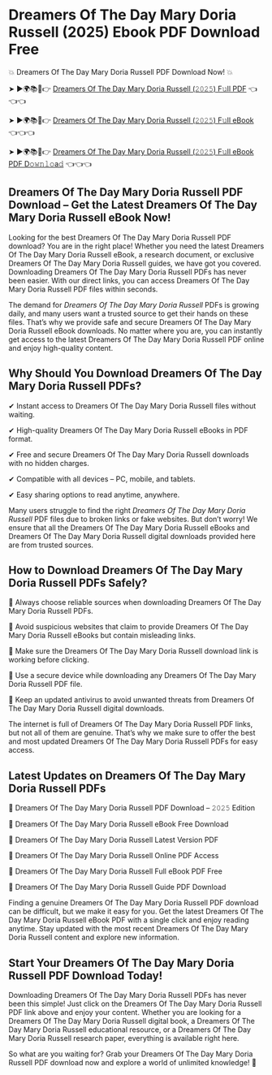 # Dreamers Of The Day Mary Doria Russell (2025) Ebook PDF Download Free

💥 Dreamers Of The Day Mary Doria Russell PDF Download Now! 💥

➤ ►🌍📚📱👉 [Dreamers Of The Day Mary Doria Russell (𝟸𝟶𝟸𝟻) F𝚞ll PDF](https://getpdf.xyz/dreamers-of-the-day-mary-doria-russell) 👈👈👈


➤ ►🌍📚📱👉 [Dreamers Of The Day Mary Doria Russell (𝟸𝟶𝟸𝟻) F𝚞ll eBook](https://getpdf.xyz/dreamers-of-the-day-mary-doria-russell) 👈👈👈


➤ ►🌍📚📱👉 [Dreamers Of The Day Mary Doria Russell (𝟸𝟶𝟸𝟻) F𝚞ll eBook PDF D𝚘𝚠𝚗𝚕𝚘a𝚍](https://getpdf.xyz/dreamers-of-the-day-mary-doria-russell) 👈👈👈


## Dreamers Of The Day Mary Doria Russell PDF Download – Get the Latest Dreamers Of The Day Mary Doria Russell eBook Now!

Looking for the best Dreamers Of The Day Mary Doria Russell PDF download? You are in the right place! Whether you need the latest Dreamers Of The Day Mary Doria Russell eBook, a research document, or exclusive Dreamers Of The Day Mary Doria Russell guides, we have got you covered. Downloading Dreamers Of The Day Mary Doria Russell PDFs has never been easier. With our direct links, you can access Dreamers Of The Day Mary Doria Russell PDF files within seconds.

The demand for *Dreamers Of The Day Mary Doria Russell* PDFs is growing daily, and many users want a trusted source to get their hands on these files. That’s why we provide safe and secure Dreamers Of The Day Mary Doria Russell eBook downloads. No matter where you are, you can instantly get access to the latest Dreamers Of The Day Mary Doria Russell PDF online and enjoy high-quality content.

## Why Should You Download Dreamers Of The Day Mary Doria Russell PDFs?

✔ Instant access to Dreamers Of The Day Mary Doria Russell files without waiting.

✔ High-quality Dreamers Of The Day Mary Doria Russell eBooks in PDF format.

✔ Free and secure Dreamers Of The Day Mary Doria Russell downloads with no hidden charges.

✔ Compatible with all devices – PC, mobile, and tablets.

✔ Easy sharing options to read anytime, anywhere.

Many users struggle to find the right *Dreamers Of The Day Mary Doria Russell* PDF files due to broken links or fake websites. But don’t worry! We ensure that all the Dreamers Of The Day Mary Doria Russell eBooks and Dreamers Of The Day Mary Doria Russell digital downloads provided here are from trusted sources.

## How to Download Dreamers Of The Day Mary Doria Russell PDFs Safely?

📌 Always choose reliable sources when downloading Dreamers Of The Day Mary Doria Russell PDFs.

📌 Avoid suspicious websites that claim to provide Dreamers Of The Day Mary Doria Russell eBooks but contain misleading links.

📌 Make sure the Dreamers Of The Day Mary Doria Russell download link is working before clicking.

📌 Use a secure device while downloading any Dreamers Of The Day Mary Doria Russell PDF file.

📌 Keep an updated antivirus to avoid unwanted threats from Dreamers Of The Day Mary Doria Russell digital downloads.

The internet is full of Dreamers Of The Day Mary Doria Russell PDF links, but not all of them are genuine. That’s why we make sure to offer the best and most updated Dreamers Of The Day Mary Doria Russell PDFs for easy access.

## Latest Updates on Dreamers Of The Day Mary Doria Russell PDFs

🔹 Dreamers Of The Day Mary Doria Russell PDF Download – 𝟸𝟶𝟸𝟻 Edition

🔹 Dreamers Of The Day Mary Doria Russell eBook Free Download

🔹 Dreamers Of The Day Mary Doria Russell Latest Version PDF

🔹 Dreamers Of The Day Mary Doria Russell Online PDF Access

🔹 Dreamers Of The Day Mary Doria Russell Full eBook PDF Free

🔹 Dreamers Of The Day Mary Doria Russell Guide PDF Download

Finding a genuine Dreamers Of The Day Mary Doria Russell PDF download can be difficult, but we make it easy for you. Get the latest Dreamers Of The Day Mary Doria Russell eBook PDF with a single click and enjoy reading anytime. Stay updated with the most recent Dreamers Of The Day Mary Doria Russell content and explore new information.

## Start Your Dreamers Of The Day Mary Doria Russell PDF Download Today!

Downloading Dreamers Of The Day Mary Doria Russell PDFs has never been this simple! Just click on the Dreamers Of The Day Mary Doria Russell PDF link above and enjoy your content. Whether you are looking for a Dreamers Of The Day Mary Doria Russell digital book, a Dreamers Of The Day Mary Doria Russell educational resource, or a Dreamers Of The Day Mary Doria Russell research paper, everything is available right here.

So what are you waiting for? Grab your Dreamers Of The Day Mary Doria Russell PDF download now and explore a world of unlimited knowledge! 🚀